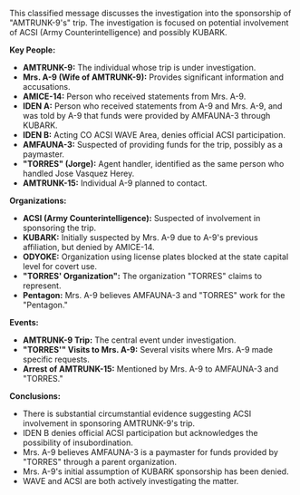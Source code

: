 This classified message discusses the investigation into the sponsorship of "AMTRUNK-9's" trip. The investigation is focused on potential involvement of ACSI (Army Counterintelligence) and possibly KUBARK.

**Key People:**

*   **AMTRUNK-9:** The individual whose trip is under investigation.
*   **Mrs. A-9 (Wife of AMTRUNK-9):** Provides significant information and accusations.
*   **AMICE-14:** Person who received statements from Mrs. A-9.
*   **IDEN A:** Person who received statements from A-9 and Mrs. A-9, and was told by A-9 that funds were provided by AMFAUNA-3 through KUBARK.
*   **IDEN B:** Acting CO ACSI WAVE Area, denies official ACSI participation.
*   **AMFAUNA-3:** Suspected of providing funds for the trip, possibly as a paymaster.
*   **"TORRES" (Jorge):** Agent handler, identified as the same person who handled Jose Vasquez Herey.
*   **AMTRUNK-15:** Individual A-9 planned to contact.

**Organizations:**

*   **ACSI (Army Counterintelligence):** Suspected of involvement in sponsoring the trip.
*   **KUBARK:** Initially suspected by Mrs. A-9 due to A-9's previous affiliation, but denied by AMICE-14.
*   **ODYOKE:** Organization using license plates blocked at the state capital level for covert use.
*   **"TORRES' Organization":** The organization "TORRES" claims to represent.
*   **Pentagon:** Mrs. A-9 believes AMFAUNA-3 and "TORRES" work for the "Pentagon."

**Events:**

*   **AMTRUNK-9 Trip:** The central event under investigation.
*   **"TORRES'" Visits to Mrs. A-9:** Several visits where Mrs. A-9 made specific requests.
*   **Arrest of AMTRUNK-15:** Mentioned by Mrs. A-9 to AMFAUNA-3 and "TORRES."

**Conclusions:**

*   There is substantial circumstantial evidence suggesting ACSI involvement in sponsoring AMTRUNK-9's trip.
*   IDEN B denies official ACSI participation but acknowledges the possibility of insubordination.
*   Mrs. A-9 believes AMFAUNA-3 is a paymaster for funds provided by "TORRES" through a parent organization.
*   Mrs. A-9's initial assumption of KUBARK sponsorship has been denied.
*   WAVE and ACSI are both actively investigating the matter.
